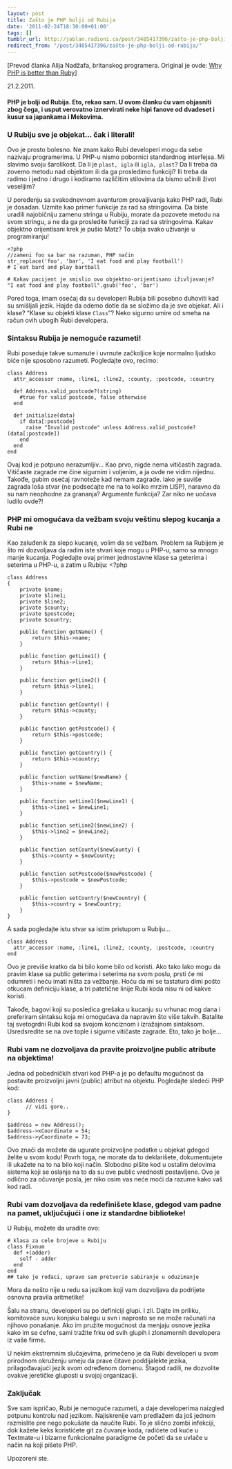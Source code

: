 ```yaml
---
layout: post
title: Zašto je PHP bolji od Rubija
date: '2011-02-24T18:30:00+01:00'
tags: []
tumblr_url: http://jablan.radioni.ca/post/3485417396/zašto-je-php-bolji-od-rubija
redirect_from: "/post/3485417396/zašto-je-php-bolji-od-rubija/"
---
```

[Prevod članka Alija Nadžafa, britanskog programera. Original je ovde: [Why PHP is better than Ruby](http://najafali.com/php-is-better-than-ruby.html)]

21.2.2011.

#### PHP je bolji od Rubija. Eto, rekao sam. U ovom članku ću vam objasniti zbog čega, i usput verovatno iznervirati neke hipi fanove od dvadeset i kusur sa japankama i Mekovima.

### U Rubiju sve je objekat… čak i literali!

Ovo je prosto bolesno. Ne znam kako Rubi developeri mogu da sebe nazivaju programerima. U PHP-u nismo pobornici standardnog interfejsa. Mi slavimo svoju šarolikost. Da li je `plast, igla` ili `igla, plast`? Da li treba da zovemo metodu nad objektom ili da ga prosledimo funkciji? Ili treba da radimo i jedno i drugo i kodiramo različitim stilovima da bismo učinili život veselijim?

U poređenju sa svakodnevnom avanturom provaljivanja kako PHP radi, Rubi je dosadan. Uzmite kao primer funkcije za rad sa stringovima. Da biste uradili najobičniju zamenu stringa u Rubiju, morate da pozovete metodu na svom stringu, a ne da ga prosledite funkciji za rad sa stringovima. Kakav objektno orijentisani krek je pušio Matz? To ubija svako uživanje u programiranju!

    <?php
    //zameni foo sa bar na razuman, PHP način
    str_replace('foo', 'bar', 'I eat food and play football')
    # I eat bard and play bartball
    
    # Kakav pacijent je smislio ovo objektno-orijentisano iživljavanje?
    "I eat food and play football".gsub('foo', 'bar')

Pored toga, imam osećaj da su developeri Rubija bili posebno duhoviti kad su smišljali jezik. Hajde da odemo dotle da se složimo da je sve objekat. Ali i klase? “Klase su objekti klase `Class`”? Neko sigurno umire od smeha na račun ovih ubogih Rubi developera.

### Sintaksu Rubija je nemoguće razumeti!

Rubi poseduje takve sumanute i uvrnute začkoljice koje normalno ljudsko biće nije sposobno razumeti. Pogledajte ovo, recimo:

    class Address
      attr_accessor :name, :line1, :line2, :county, :postcode, :country
    
      def Address.valid_postcode?(string)
        #true for valid postcode, false otherwise
      end
    
      def initialize(data)
        if data[:postcode]
          raise "Invalid postcode" unless Address.valid_postcode?(data[:postcode])
        end
      end
    end

Ovaj kod je potpuno nerazumljiv… Kao prvo, nigde nema vitičastih zagrada. Vitičaste zagrade me čine sigurnim i voljenim, a ja ovde ne vidim nijednu. Takođe, gubim osećaj ravnoteže kad nemam zagrade. Iako je suviše zagrada loša stvar (ne podsećajte me na to koliko mrzim LISP), naravno da su nam neophodne za grananja? Argumente funkcija? Zar niko ne uočava ludilo ovde?!

### PHP mi omogućava da vežbam svoju veštinu slepog kucanja a Rubi ne

Kao zaluđenik za slepo kucanje, volim da se vežbam. Problem sa Rubijem je što mi dozvoljava da radim iste stvari koje mogu u PHP-u, samo sa mnogo manje kucanja. Pogledajte ovaj primer jednostavne klase sa geterima i seterima u PHP-u, a zatim u Rubiju: <?php </p>

    class Address
    {
        private $name;
        private $line1;
        private $line2;
        private $county;
        private $postcode;
        private $country;
    
        public function getName() {
            return $this->name;
        }
    
        public function getLine1() {
            return $this->line1;
        }
    
        public function getLine2() {
            return $this->line1;
        }
    
        public function getCounty() {
            return $this->county;
        }
    
        public function getPostcode() {
            return $this->postcode;
        }
    
        public function getCountry() {
            return $this->country;
        }
    
        public function setName($newName) {
            $this->name = $newName;
        }
    
        public function setLine1($newLine1) {
            $this->line1 = $newLine1;
        }
    
        public function setLine2($newLine2) {
            $this->line2 = $newLine2;
        }
    
        public function setCounty($newCounty) {
            $this->county = $newCounty;
        }
    
        public function setPostcode($newPostcode) {
            $this->postcode = $newPostcode;
        }
    
        public function setCountry($newCountry) {
            $this->country = $newCountry;
        }
    }

A sada pogledajte istu stvar sa istim pristupom u Rubiju…

    class Address
      attr_accessor :name, :line1, :line2, :county, :postcode, :country
    end

Ovo je previše kratko da bi bilo kome bilo od koristi. Ako tako lako mogu da pravim klase sa public geterima i seterima na svom poslu, prsti će mi odumreti i neću imati ništa za vežbanje. Hoću da mi se tastatura dimi pošto otkucam definiciju klase, a tri patetične linije Rubi koda nisu ni od kakve koristi.

Takođe, bagovi koji su posledica grešaka u kucanju su vrhunac mog dana i preferiram sintaksu koja mi omogućava da napravim što više takvih. Batalite taj svetogrdni Rubi kod sa svojom konciznom i izražajnom sintaksom. Usredsredite se na ove tople i sigurne vitičaste zagrade. Eto, tako je bolje…

### Rubi vam ne dozvoljava da pravite proizvoljne public atribute na objektima!

Jedna od pobedničkih stvari kod PHP-a je po defaultu mogućnost da postavite proizvoljni javni (public) atribut na objektu. Pogledajte sledeći PHP kod:

    class Address {
          // vidi gore..
    }
    
    $address = new Address();
    $address->xCoordinate = 54;
    $address->yCoordinate = 73;

Ovo znači da možete da ugurate proizvoljne podatke u objekat gdegod želite u svom kodu! Povrh toga, ne morate da to deklarišete, dokumentujete ili ukažete na to na bilo koji način. Slobodno pišite kod u ostalim delovima sistema koji se oslanja na to da su ove public vrednosti postavljene. Ovo je odlično za očuvanje posla, jer niko osim vas neće moći da razume kako vaš kod radi.

### Rubi vam dozvoljava da redefinišete klase, gdegod vam padne na pamet, uključujući i one iz standardne biblioteke!

U Rubiju, možete da uradite ovo:

    # klasa za cele brojeve u Rubiju
    class Fixnum
      def +(adder)
        self - adder
      end
    end
    ## tako je rođaci, upravo sam pretvorio sabiranje u oduzimanje

Mora da nešto nije u redu sa jezikom koji vam dozvoljava da podrijete osnovna pravila aritmetike!

Šalu na stranu, developeri su po definiciji glupi. I zli. Dajte im priliku, komitovaće suvu konjsku balegu u svn i naprosto se ne može računati na njihovo ponašanje. Ako im pružite mogućnost da menjaju osnove jezika kako im se ćefne, sami tražite frku od svih glupih i zlonamernih developera iz vaše firme.

U nekim ekstremnim slučajevima, primećeno je da Rubi developeri u svom prirodnom okruženju umeju da prave čitave poddijalekte jezika, prilagođavajući jezik svom određenom domenu. Štagod radili, ne dozvolite ovakve jeretičke gluposti u svojoj organizaciji.

### Zaključak

Sve sam ispričao, Rubi je nemoguće razumeti, a daje developerima naizgled potpunu kontrolu nad jezikom. Najiskrenije vam predlažem da još jednom razmislite pre nego pokušate da naučite Rubi. To je slično zombi infekciji, dok kažete keks koristićete git za čuvanje koda, radićete od kuće u Textmate-u i bizarne funkcionalne paradigme će početi da se uvlače u način na koji pišete PHP.

Upozoreni ste.


